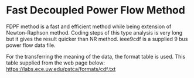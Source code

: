 # Fast Decoupled Power Flow Method
 FDPF method is a fast and efficient method while being extension of Newton-Raphson method. Coding steps of this type analysis is very long but it gives the result quicker than NR method.
 ieee9cdf is a supplied 9 bus power flow data file. 

For the transferring the meaning of the data, the format table is used. This table supplied from the web page below:
https://labs.ece.uw.edu/pstca/formats/cdf.txt
